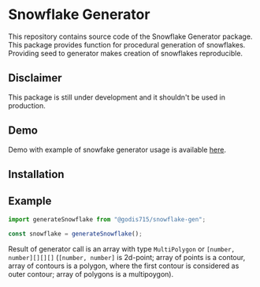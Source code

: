 # Snowflake Generator

This repository contains source code of the Snowflake Generator package. This package provides function for procedural generation of snowflakes. Providing seed to generator makes creation of snowflakes reproducible.

## Disclaimer

This package is still under development and it shouldn't be used in production.

## Demo

Demo with example of snowfake generator usage is available [here](https://godis715.github.io/snowflake-gen/).

## Installation

## Example

```js
import generateSnowflake from "@godis715/snowflake-gen";

const snowflake = generateSnowflake();
```

Result of generator call is an array with type `MultiPolygon` or `[number, number][][][]` (`[number, number]` is 2d-point; array of points is a contour, array of contours is a polygon, where the first contour is considered as outer contour; array of polygons is a multipoygon). 
